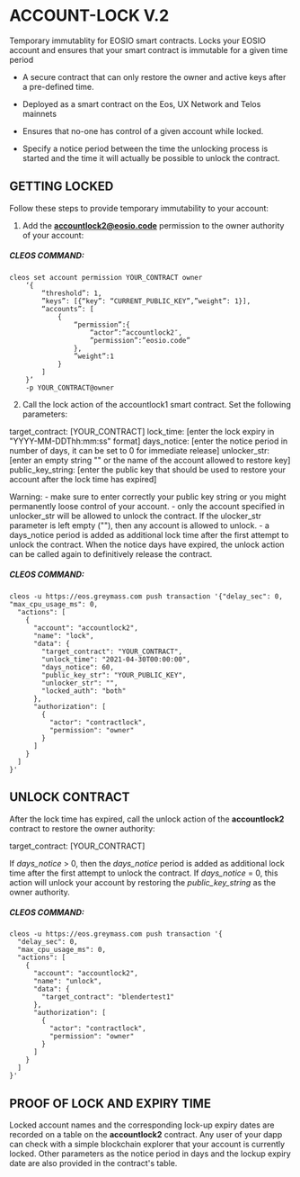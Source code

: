 # ACCOUNT-LOCK V.2
Temporary immutablity for EOSIO smart contracts.
Locks your EOSIO account and ensures that your smart contract is immutable for a given time period

- A secure contract that can only restore the owner and active keys after a pre-defined time.

- Deployed as a smart contract on the Eos, UX Network and Telos mainnets

- Ensures that no-one has control of a given account while locked.

- Specify a notice period between the time the unlocking process is started and the time it will actually be possible to unlock the contract.




## GETTING LOCKED

Follow these steps to provide temporary immutability to your account:

1. Add the **accountlock2@eosio.code** permission to the owner authority of your account:

##### CLEOS COMMAND:
```
cleos set account permission YOUR_CONTRACT owner 
    ‘{
        “threshold”: 1,
        ”keys”: [{“key”: “CURRENT_PUBLIC_KEY”,”weight”: 1}], 
        “accounts”: [
            {
                “permission”:{
                    “actor”:”accountlock2″,
                    ”permission”:”eosio.code”
                },
                ”weight”:1
            }
        ]
    }’ 
    -p YOUR_CONTRACT@owner

```


2. Call the lock action of the accountlock1 smart contract. Set the following parameters:

target_contract: [YOUR_CONTRACT]
lock_time: [enter the lock expiry in "YYYY-MM-DDThh:mm:ss" format]
days_notice: [enter the notice period in number of days, it can be set to 0 for immediate release]
unlocker_str: [enter an empty string "" or the name of the account allowed to restore key]
public_key_string: [enter the public key that should be used to restore your account after the lock time has expired]

Warning: 
    - make sure to enter correctly your public key string or you might permanently loose control of your account.
    - only the account specified in unlocker_str will be allowed to unlock the contract. If the ulocker_str parameter is left empty (""), then any account is allowed to unlock.
    - a days_notice period is added as additional lock time after the first attempt to unlock the contract. When the notice days have expired, the unlock action can be called again to definitively release the contract. 


##### CLEOS COMMAND:
```
cleos -u https://eos.greymass.com push transaction '{"delay_sec": 0, "max_cpu_usage_ms": 0,
  "actions": [
    {
      "account": "accountlock2",
      "name": "lock",
      "data": {
        "target_contract": "YOUR_CONTRACT",
        "unlock_time": "2021-04-30T00:00:00",
        "days_notice": 60,
        "public_key_str": "YOUR_PUBLIC_KEY",
        "unlocker_str": "",
        "locked_auth": "both"
      },
      "authorization": [
        {
          "actor": "contractlock",
          "permission": "owner"
        }
      ]
    }
  ]
}'
```



## UNLOCK CONTRACT

After the lock time has expired, call the unlock action of the **accountlock2** contract to restore the owner authority:

target_contract: [YOUR_CONTRACT]

If *days_notice* > 0, then the *days_notice* period is added as additional lock time after the first attempt to unlock the contract.
If *days_notice* = 0, this action will unlock your account by restoring the *public_key_string* as the owner authority.


##### CLEOS COMMAND:
```
cleos -u https://eos.greymass.com push transaction '{
  "delay_sec": 0,
  "max_cpu_usage_ms": 0,
  "actions": [
    {
      "account": "accountlock2",
      "name": "unlock",
      "data": {
        "target_contract": "blendertest1"
      },
      "authorization": [
        {
          "actor": "contractlock",
          "permission": "owner"
        }
      ]
    }
  ]
}'
```



## PROOF OF LOCK AND EXPIRY TIME
Locked account names and the corresponding lock-up expiry dates are recorded on a table on the **accountlock2** contract. Any user of your dapp can check with a simple blockchain explorer that your account is currently locked. Other parameters as the notice period in days and the lockup expiry date are also provided in the contract's table.
